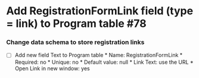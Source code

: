 # Add RegistrationFormLink field (type = link) to Program table #78

### Change data schema to store registration links

- [ ] Add new field Text to Program table
      * Name: RegistrationFormLink
      * Required: no
      * Unique: no
      * Default value: null
      * Link Text: use the URL
      * Open Link in new window: yes


​
